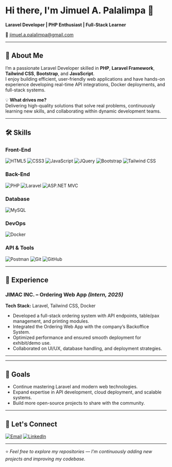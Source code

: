 # Hi there, I'm Jimuel A. Palalimpa 👋  
**Laravel Developer | PHP Enthusiast | Full-Stack Learner**  

📧 [jimuel.a.palalimpa@gmail.com](mailto:jimuel.a.palalimpa@gmail.com)  

---

## 🚀 About Me
I’m a passionate Laravel Developer skilled in **PHP**, **Laravel Framework**, **Tailwind CSS**, **Bootstrap**, and **JavaScript**.  
I enjoy building efficient, user-friendly web applications and have hands-on experience developing real-time API integrations, Docker deployments, and full-stack systems.

💡 **What drives me?**  
Delivering high-quality solutions that solve real problems, continuously learning new skills, and collaborating within dynamic development teams.

---

## 🛠 Skills  

### **Front-End**
![HTML5](https://img.shields.io/badge/-HTML5-E34F26?logo=html5&logoColor=white)
![CSS3](https://img.shields.io/badge/-CSS3-1572B6?logo=css3&logoColor=white)
![JavaScript](https://img.shields.io/badge/-JavaScript-F7DF1E?logo=javascript&logoColor=black)
![JQuery](https://img.shields.io/badge/-jQuery-0769AD?logo=jquery&logoColor=white)
![Bootstrap](https://img.shields.io/badge/-Bootstrap-7952B3?logo=bootstrap&logoColor=white)
![Tailwind CSS](https://img.shields.io/badge/-TailwindCSS-38B2AC?logo=tailwind-css&logoColor=white)

### **Back-End**
![PHP](https://img.shields.io/badge/-PHP-777BB4?logo=php&logoColor=white)
![Laravel](https://img.shields.io/badge/-Laravel-FF2D20?logo=laravel&logoColor=white)
![ASP.NET MVC](https://img.shields.io/badge/-ASP.NET%20MVC-512BD4?logo=dotnet&logoColor=white)

### **Database**
![MySQL](https://img.shields.io/badge/-MySQL-4479A1?logo=mysql&logoColor=white)

### **DevOps**
![Docker](https://img.shields.io/badge/-Docker-2496ED?logo=docker&logoColor=white)

### **API & Tools**
![Postman](https://img.shields.io/badge/-Postman-FF6C37?logo=postman&logoColor=white)
![Git](https://img.shields.io/badge/-Git-F05032?logo=git&logoColor=white)
![GitHub](https://img.shields.io/badge/-GitHub-181717?logo=github&logoColor=white)

---

## 💼 Experience  

### **JIMAC INC. – Ordering Web App** *(Intern, 2025)*  
**Tech Stack:** Laravel, Tailwind CSS, Docker  
- Developed a full-stack ordering system with API endpoints, table/pax management, and printing modules.  
- Integrated the Ordering Web App with the company’s Backoffice System.  
- Optimized performance and ensured smooth deployment for exhibit/demo use.  
- Collaborated on UI/UX, database handling, and deployment strategies.  

---
<!--
## 📊 GitHub Stats  

<p align="center">
  <img src="https://github-readme-stats.vercel.app/api?username=palpasaur&show_icons=true&theme=tokyonight" alt="GitHub Stats" height="160"/>
  <img src="https://github-readme-stats.vercel.app/api/top-langs/?username=palpasaur&layout=compact&theme=tokyonight" alt="Top Languages" height="160"/>
</p>
-->
---

## 🎯 Goals
- Continue mastering Laravel and modern web technologies.  
- Expand expertise in API development, cloud deployment, and scalable systems.  
- Build more open-source projects to share with the community.  

---

## 📌 Let's Connect  

[![Email](https://img.shields.io/badge/Email-D14836?logo=gmail&logoColor=white)](mailto:jimuel.a.palalimpa@gmail.com)  [![LinkedIn](https://img.shields.io/badge/LinkedIn-0077B5?logo=linkedin&logoColor=white)](https://www.linkedin.com/in/jimuel-palalimpa-690073317/)  
<!-- COMMENT THIS WILL UPDATE SOON -->
<!--
[![Portfolio](https://img.shields.io/badge/Portfolio-000000?logo=About.me&logoColor=white)](YOUR_PORTFOLIO_URL)  
-->
---

⭐ *Feel free to explore my repositories — I’m continuously adding new projects and improving my codebase.*
